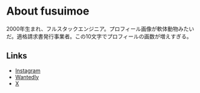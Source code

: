 # About fusuimoe

2000年生まれ、フルスタックエンジニア。プロフィール画像が軟体動物みたいだ。適格請求書発行事業者。この10文字でプロフィールの画数が増えすぎる。

## Links

- [Instagram](https://www.instagram.com/fusuimoe)
- [Wantedly](https://www.wantedly.com/id/fusuimoe)
- [X](https://x.com/fusuimoe)
